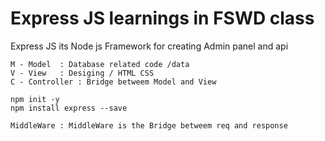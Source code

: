 # Express JS learnings in FSWD class 

Express JS its Node js Framework for creating Admin panel and api
```
M - Model  : Database related code /data
V - View   : Desiging / HTML CSS
C - Controller : Bridge betweem Model and View 

npm init -y 
npm install express --save

MiddleWare : MiddleWare is the Bridge betweem req and response
```

